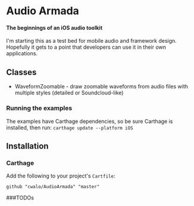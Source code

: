# Audio Armada 
#### The beginnings of an iOS audio toolkit 

I'm starting this as a test bed for mobile audio and framework design. Hopefully it gets to a point that developers can use it in their own applications. 


## Classes
* WaveformZoomable - draw zoomable waveforms from audio files with multiple styles (detailed or Soundcloud-like)


### Running the examples
The examples have Carthage dependencies, so be sure Carthage is installed, then run:
`carthage update --platform iOS`


## Installation

### Carthage

Add the following to your project's `Cartfile`:

`github "cwalo/AudioArmada" "master"`

###TODOs
